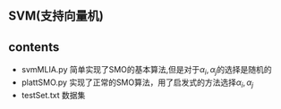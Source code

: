 ## SVM(支持向量机)

## contents

- svmMLIA.py 简单实现了SMO的基本算法,但是对于$\alpha_i,\alpha_j$的选择是随机的
- plattSMO.py 实现了正常的SMO算法，用了启发式的方法选择$\alpha_i,\alpha_j$
- testSet.txt 数据集